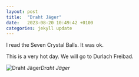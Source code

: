```yaml
---
layout: post
title:  "Draht Jäger"
date:   2023-08-20 10:49:42 +0100
categories: jekyll update
---
```


I read the Seven Crystal Balls. It was ok.  

This is a very hot day. We will go to Durlach Freibad.  




![Draht Jäger](https://lh3.googleusercontent.com/pw/AIL4fc9TW8f2frqdId1WU9c5uq_FA2BNiQT5tRk4U1Pa_g94J9ZyoN1_RFRLWc-a1oE8GJwoS00gnb7b3D4CgLNtu2vjD_qddGqYBtUss4lfHsYCxv97ddw=w2400)*Draht Jäger*&nbsp;



[jekyll-docs]: https://jekyllrb.com/docs/home
[jekyll-gh]:   https://github.com/jekyll/jekyll
[jekyll-talk]: https://talk.jekyllrb.com/


